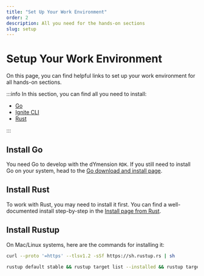 ```yaml
---
title: "Set Up Your Work Environment"
order: 2
description: All you need for the hands-on sections
slug: setup
---
```


# Setup Your Work Environment

On this page, you can find helpful links to set up your work environment for all hands-on sections.

:::info In this section, you can find all you need to install:

- [Go](https://go.dev/)
- [Ignite CLI](https://ignite.com/)
- [Rust](https://www.rust-lang.org/)

:::

## Install Go

You need Go to develop with the dYmension `RDK`. If you still need to install Go on your system, head to the [Go download and install page](https://go.dev/doc/install).

## Install Rust

To work with Rust, you may need to install it first. You can find a well-documented install step-by-step in the [Install page from Rust](https://www.rust-lang.org/tools/install).

## Install Rustup

On Mac/Linux systems, here are the commands for installing it:

```sh
curl --proto '=https' --tlsv1.2 -sSf https://sh.rustup.rs | sh

rustup default stable && rustup target list --installed && rustup target add wasm32-unknown-unknown
```
